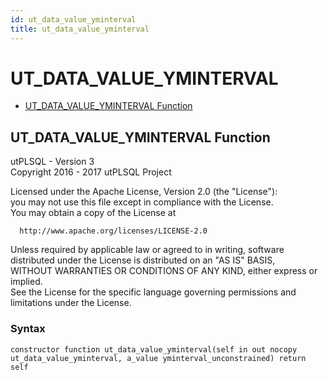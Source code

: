 ```yaml
---
id: ut_data_value_yminterval
title: ut_data_value_yminterval
---
```


# UT_DATA_VALUE_YMINTERVAL






- [UT_DATA_VALUE_YMINTERVAL Function](#ut_data_value_yminterval)












 
## UT_DATA_VALUE_YMINTERVAL Function<a name="ut_data_value_yminterval"></a>


<p>
<p>utPLSQL - Version 3<br />  Copyright 2016 - 2017 utPLSQL Project</p><p>  Licensed under the Apache License, Version 2.0 (the &quot;License&quot;):<br />  you may not use this file except in compliance with the License.<br />  You may obtain a copy of the License at</p><pre><code>  http://www.apache.org/licenses/LICENSE-2.0</code></pre><p>  Unless required by applicable law or agreed to in writing, software<br />  distributed under the License is distributed on an &quot;AS IS&quot; BASIS,<br />  WITHOUT WARRANTIES OR CONDITIONS OF ANY KIND, either express or implied.<br />  See the License for the specific language governing permissions and<br />  limitations under the License.</p>
</p>

### Syntax
```plsql
constructor function ut_data_value_yminterval(self in out nocopy ut_data_value_yminterval, a_value yminterval_unconstrained) return self
```

 





 
